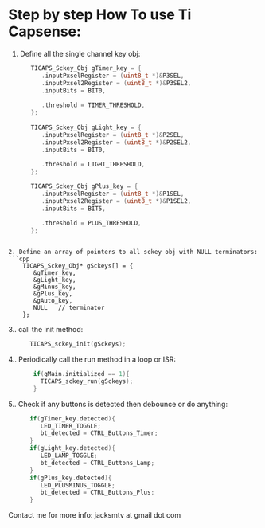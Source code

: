 Step by step How To use Ti Capsense:
============

1. Define all the single channel key obj:
   ```cpp
      TICAPS_Sckey_Obj gTimer_key = {
         .inputPxselRegister = (uint8_t *)&P3SEL,
         .inputPxsel2Register = (uint8_t *)&P3SEL2,
         .inputBits = BIT0,
         
         .threshold = TIMER_THRESHOLD,
      };
  
      TICAPS_Sckey_Obj gLight_key = {
         .inputPxselRegister = (uint8_t *)&P2SEL,
         .inputPxsel2Register = (uint8_t *)&P2SEL2,
         .inputBits = BIT0,
         
         .threshold = LIGHT_THRESHOLD,
      };

      TICAPS_Sckey_Obj gPlus_key = {
         .inputPxselRegister = (uint8_t *)&P1SEL,
         .inputPxsel2Register = (uint8_t *)&P1SEL2,
         .inputBits = BIT5,
         
         .threshold = PLUS_THRESHOLD,
      };
  ```
  
2. Define an array of pointers to all sckey obj with NULL terminators:
```cpp
      TICAPS_Sckey_Obj* gSckeys[] = {
         &gTimer_key,
         &gLight_key,
         &gMinus_key,
         &gPlus_key,
         &gAuto_key,
         NULL   // terminator
      };
```

3.. call the init method:
```cpp
      TICAPS_sckey_init(gSckeys);
```

4.. Periodically call the run method in a loop or ISR:
```cpp
       if(gMain.initialized == 1){
         TICAPS_sckey_run(gSckeys);
       }
```

5.. Check if any buttons is detected then debounce or do anything:
```cpp
      if(gTimer_key.detected){
         LED_TIMER_TOGGLE;
         bt_detected = CTRL_Buttons_Timer;
      }
      if(gLight_key.detected){
         LED_LAMP_TOGGLE;
         bt_detected = CTRL_Buttons_Lamp;
      }
      if(gPlus_key.detected){
         LED_PLUSMINUS_TOGGLE;
         bt_detected = CTRL_Buttons_Plus;
      }
```
Contact me for more info: jacksmtv at gmail dot com
